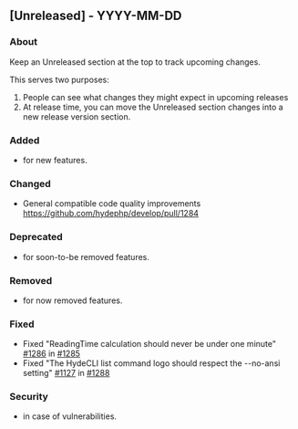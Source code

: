 ## [Unreleased] - YYYY-MM-DD

### About

Keep an Unreleased section at the top to track upcoming changes.

This serves two purposes:

1. People can see what changes they might expect in upcoming releases
2. At release time, you can move the Unreleased section changes into a new release version section.

### Added
- for new features.

### Changed
- General compatible code quality improvements https://github.com/hydephp/develop/pull/1284

### Deprecated
- for soon-to-be removed features.

### Removed
- for now removed features.

### Fixed
- Fixed "ReadingTime calculation should never be under one minute" [#1286](https://github.com/hydephp/develop/issues/1286) in [#1285](https://github.com/hydephp/develop/pull/1285)
- Fixed "The HydeCLI list command logo should respect the --no-ansi setting" [#1127](https://github.com/hydephp/develop/issues/1127) in [#1288](https://github.com/hydephp/develop/pull/1288)

### Security
- in case of vulnerabilities.
